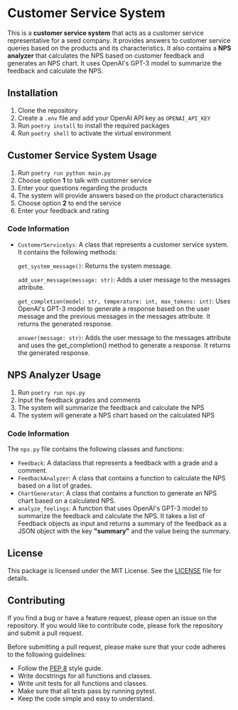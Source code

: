 # Customer Service System
This is a **customer service system** that acts as a customer service representative for a seed company. It provides answers to customer service queries based on the products and its characteristics.
It also contains a **NPS analyzer** that calculates the NPS based on customer feedback and generates an NPS chart. It uses OpenAI's GPT-3 model to summarize the feedback and calculate the NPS.

## Installation
1. Clone the repository
2. Create a `.env` file and add your OpenAI API key as `OPENAI_API_KEY`
3. Run `poetry install` to install the required packages
4. Run `poetry shell` to activate the virtual environment


## Customer Service System Usage
1. Run `poetry run python main.py`
2. Choose option **1** to talk with customer service
3. Enter your questions regarding the products
4. The system will provide answers based on the product characteristics
5. Choose option **2** to end the service
6. Enter your feedback and rating


### Code Information
- `CustomerServiceSys`: A class that represents a customer service system. It contains the following methods:

    `get_system_message()`: Returns the system message.
  
    `add_user_message(message: str)`: Adds a user message to the messages attribute.
  
    `get_completion(model: str, temperature: int, max_tokens: int)`: Uses OpenAI's GPT-3 model to generate a response based on the user message and the previous messages in the messages attribute. It returns the generated response.
  
    `answer(message: str)`: Adds the user message to the messages attribute and uses the get_completion() method to generate a response. It returns the generated response.


## NPS Analyzer Usage
1. Run `poetry run nps.py`
2. Input the feedback grades and comments
3. The system will summarize the feedback and calculate the NPS
4. The system will generate a NPS chart based on the calculated NPS


### Code Information
The `nps.py` file contains the following classes and functions:

- `Feedback`: A dataclass that represents a feedback with a grade and a comment.
- `FeedbackAnalyzer`: A class that contains a function to calculate the NPS based on a list of grades.
- `ChartGenerator`: A class that contains a function to generate an NPS chart based on a calculated NPS.
- `analyze_feelings`: A function that uses OpenAI's GPT-3 model to summarize the feedback and calculate the NPS. It takes a list of Feedback objects as input and returns a summary of the feedback as a JSON object with the key **"summary"** and the value being the summary.


## License
This package is licensed under the MIT License. See the [LICENSE](LICENSE) file for details.

## Contributing
If you find a bug or have a feature request, please open an issue on the repository. If you would like to contribute code, please fork the repository and submit a pull request.

Before submitting a pull request, please make sure that your code adheres to the following guidelines:
 - Follow the [PEP 8](https://www.python.org/dev/peps/pep-0008/) style guide.
 - Write docstrings for all functions and classes.
 - Write unit tests for all functions and classes.
 - Make sure that all tests pass by running pytest.
 - Keep the code simple and easy to understand.

